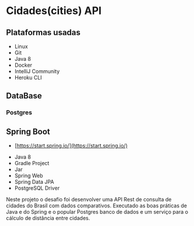 # Cidades(cities) API

## Plataformas usadas

* Linux
* Git
* Java 8
* Docker
* IntelliJ Community
* Heroku CLI

## DataBase

### Postgres

## Spring Boot

* [https://start.spring.io/](https://start.spring.io/)

+ Java 8
+ Gradle Project
+ Jar
+ Spring Web
+ Spring Data JPA
+ PostgreSQL Driver

Neste projeto o desafio foi desenvolver uma API Rest de consulta de cidades do Brasil com dados comparativos. Executado as boas práticas de Java e do Spring e o popular Postgres banco de dados e um serviço para o cálculo de distância entre cidades.